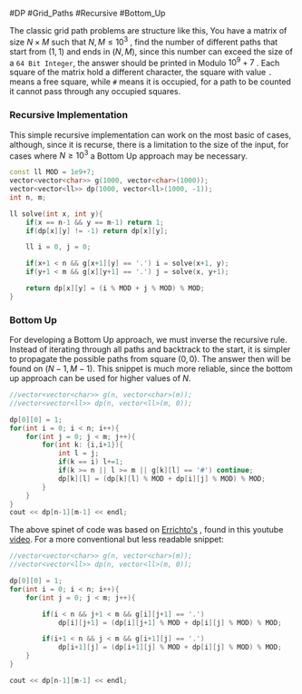 #DP #Grid_Paths #Recursive #Bottom_Up

The classic grid path problems are structure like this, You have a matrix of size $N \times M$ such that $N,M \le 10^3$ , find the number of different paths that start from $(1, 1)$  and ends in $(N,M)$, since this number can exceed the size of a `64 Bit Integer`, the answer should be printed in Modulo $10^9+7$ .  Each square of the matrix hold a different character, the square with value `.` means a free square, while `#` means it is occupied, for a path to be counted it cannot pass through any occupied squares.

### Recursive Implementation

This simple recursive implementation can work on the most basic of cases, although, since it is recurse, there is a limitation  to the size of the input, for cases where $N \ge 10^3$ a Bottom Up approach may be necessary.

```cpp
const ll MOD = 1e9+7;
vector<vector<char>> g(1000, vector<char>(1000));
vector<vector<ll>> dp(1000, vector<ll>(1000, -1));
int n, m;

ll solve(int x, int y){
    if(x == n-1 && y == m-1) return 1;
    if(dp[x][y] != -1) return dp[x][y];

    ll i = 0, j = 0;

    if(x+1 < n && g[x+1][y] == '.') i = solve(x+1, y);
    if(y+1 < m && g[x][y+1] == '.') j = solve(x, y+1);

    return dp[x][y] = (i % MOD + j % MOD) % MOD;
}
```

### Bottom Up

For developing a Bottom Up approach, we must inverse the recursive rule. Instead of iterating through all paths and backtrack to the start, it is simpler to propagate the possible paths from square $(0,0)$. The answer then will be found on $(N-1,M-1)$.
This snippet is much more reliable, since the bottom up approach can be used for higher values of $N$.

```cpp 
//vector<vector<char>> g(n, vector<char>(m));
//vector<vector<ll>> dp(n, vector<ll>(m, 0));

dp[0][0] = 1;
for(int i = 0; i < n; i++){
	for(int j = 0; j < m; j++){
		for(int k: {i,i+1}){
			int l = j;
			if(k == i) l+=1;
			if(k >= n || l >= m || g[k][l] == '#') continue;
			dp[k][l] = (dp[k][l] % MOD + dp[i][j] % MOD) % MOD;
		}
	}
}
cout << dp[n-1][m-1] << endl;
```

The above spinet of code was based on [Errichto's](https://codeforces.com/profile/Errichto) , found in this youtube [video](https://www.youtube.com/watch?v=FAQxdm0bTaw&t=3960s). For a more conventional but less readable snippet:

```cpp
//vector<vector<char>> g(n, vector<char>(m));
//vector<vector<ll>> dp(n, vector<ll>(m, 0));

dp[0][0] = 1;
for(int i = 0; i < n; i++){
    for(int j = 0; j < m; j++){

        if(i < n && j+1 < m && g[i][j+1] == '.')
            dp[i][j+1] = (dp[i][j+1] % MOD + dp[i][j] % MOD) % MOD;

        if(i+1 < n && j < m && g[i+1][j] == '.')
            dp[i+1][j] = (dp[i+1][j] % MOD + dp[i][j] % MOD) % MOD;
    }
}

cout << dp[n-1][m-1] << endl;
```